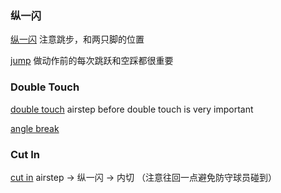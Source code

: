 
### 纵一闪
[纵一闪](https://www.youtube.com/watch?v=_Z3oGXMs-Zw&list=UULFgQb-et3xEEXvnKkJgpz4cw&index=11)
注意跳步，和两只脚的位置

[jump](https://www.youtube.com/watch?v=lKnqOLrzGuc&list=PL4fsAdUks2W3LlHhFq7fj-EAH8vtYJV2M&index=60)
做动作前的每次跳跃和空踩都很重要

### Double Touch
[double touch](https://www.youtube.com/watch?v=3vknmZz0P1k&list=PL4fsAdUks2W3LlHhFq7fj-EAH8vtYJV2M&index=1)
airstep before double touch is very important

[angle break](https://www.youtube.com/watch?v=IfUWPy4yuLI&list=PL4fsAdUks2W3LlHhFq7fj-EAH8vtYJV2M&index=5)


### Cut In

[cut in](https://www.youtube.com/watch?v=wDjw6vu4HDo&list=PLt66yTL2UHN8EZ1rb1mMpkCb1XyWpf7Wc)
airstep -> 纵一闪 -> 内切 （注意往回一点避免防守球员碰到）
